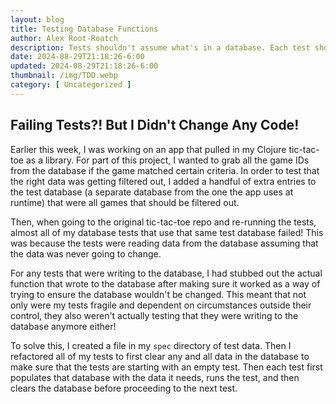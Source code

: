 ```yaml
---
layout: blog
title: Testing Database Functions
author: Alex Root-Roatch
description: Tests shouldn't assume what's in a database. Each test should populate and delete the test data each time.
date: 2024-08-29T21:18:26-6:00
updated: 2024-08-29T21:18:26-6:00
thumbnail: /img/TDD.webp
category: [ Uncategorized ]
---
```


## Failing Tests?! But I Didn't Change Any Code!

Earlier this week, I was working on an app that pulled in my Clojure tic-tac-toe as a library. For part of this project,
I wanted to grab all the game IDs from the database if the game matched certain criteria. In order to test that the
right data was getting filtered out, I added a handful of extra entries to the test database (a separate database from
the one the app uses at runtime) that were all games that should be filtered out.

Then, when going to the original tic-tac-toe repo and re-running the tests, almost all of my database tests that use
that same test database failed! This was because the tests were reading data from the database assuming that the data
was never going to change.

For any tests that were writing to the database, I had stubbed out the actual function that wrote to the database after
making sure it worked as a way of trying to ensure the database wouldn't be changed. This meant that not only were my
tests fragile and dependent on circumstances outside their control, they also weren't actually testing that they were
writing to the database anymore either!

To solve this, I created a file in my `spec` directory of test data. Then I refactored all of my tests to first clear
any and all data in the database to make sure that the tests are starting with an empty test. Then each test first
populates that database with the data it needs, runs the test, and then clears the database before proceeding to the
next test. 
